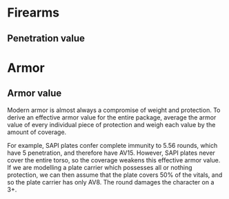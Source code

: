 # Firearms
## Penetration value


# Armor
## Armor value
Modern armor is almost always a compromise of weight and protection. To derive an effective armor value for the entire package, average the armor value of every individual piece of protection and weigh each value by the amount of coverage.

For example, SAPI plates confer complete immunity to 5.56 rounds, which have 5 penetration, and therefore have AV15. However, SAPI plates never cover the entire torso, so the coverage weakens this effective armor value. If we are modelling a plate carrier which possesses all or nothing protection, we can then assume that the plate covers 50% of the vitals, and so the plate carrier has only AV8. The round damages the character on a 3+.